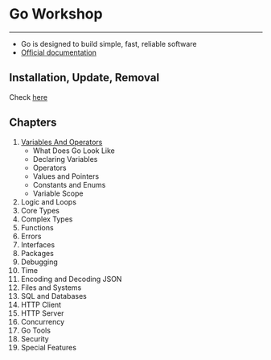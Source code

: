 # Go Workshop

---

- Go is designed to build simple, fast, reliable software
- [Official documentation](https://go.dev/doc/)

## Installation, Update, Removal

Check [here](https://go.dev/doc/install)

## Chapters

1. [Variables And Operators](./01.variables-operators/)
   - What Does Go Look Like
   - Declaring Variables
   - Operators
   - Values and Pointers
   - Constants and Enums
   - Variable Scope
2. Logic and Loops
3. Core Types
4. Complex Types
5. Functions
6. Errors
7. Interfaces
8. Packages
9. Debugging
10. Time
11. Encoding and Decoding JSON
12. Files and Systems
13. SQL and Databases
14. HTTP Client
15. HTTP Server
16. Concurrency
17. Go Tools
18. Security
19. Special Features
